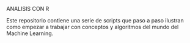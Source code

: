 ANALISIS CON R

 Este repositorio contiene una serie de scripts que paso a paso ilustran como empezar a trabajar con conceptos y 
 algoritmos del mundo del Machine Learning. 

